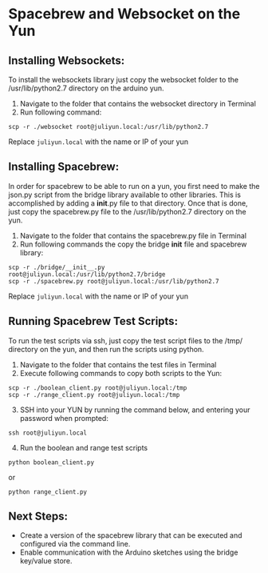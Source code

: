 # Spacebrew and Websocket on the Yun
  
## Installing Websockets:
To install the websockets library just copy the websocket folder to the /usr/lib/python2.7 directory on the arduino yun.  
  
1. Navigate to the folder that contains the websocket directory in Terminal  
2. Run following command:  
  
```
scp -r ./websocket root@juliyun.local:/usr/lib/python2.7
```
  
Replace `juliyun.local` with the name or IP of your yun  
  
## Installing Spacebrew:
In order for spacebrew to be able to run on a yun, you first need to make the json.py script from the bridge library available to other libraries. This is accomplished by adding a __init__.py file to that directory. Once that is done, just copy the spacebrew.py file to the /usr/lib/python2.7 directory on the yun.  
  
1. Navigate to the folder that contains the spacebrew.py file in Terminal  
2. Run following commands the copy the bridge __init__ file and spacebrew library:  
  
```
scp -r ./bridge/__init__.py root@juliyun.local:/usr/lib/python2.7/bridge
scp -r ./spacebrew.py root@juliyun.local:/usr/lib/python2.7
```
  
Replace `juliyun.local` with the name or IP of your yun  

## Running Spacebrew Test Scripts:
To run the test scripts via ssh, just copy the test script files to the /tmp/ directory on the yun, and then run the scripts using python.
  
1. Navigate to the folder that contains the test files in Terminal  
2. Execute following commands to copy both scripts to the Yun:  
  
```
scp -r ./boolean_client.py root@juliyun.local:/tmp
scp -r ./range_client.py root@juliyun.local:/tmp
```
  
3. SSH into your YUN by running the command below, and entering your password when prompted:  
  
```
ssh root@juliyun.local
```
4. Run the boolean and range test scripts   
  
```
python boolean_client.py
```  
or  
  
```
python range_client.py
```  

## Next Steps: 
* Create a version of the spacebrew library that can be executed and configured via the command line.  
* Enable communication with the Arduino sketches using the bridge key/value store.  
